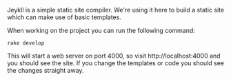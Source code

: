 Jeykll is a simple static site compiler. We're using it here to build a
static site which can make use of basic templates.

When working on the project you can run the following command:

    rake develop

This will start a web server on port 4000, so visit
http://localhost:4000 and you should see the site. If you change the
templates or code you should see the changes straight away.

